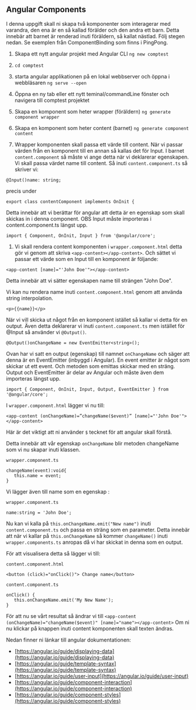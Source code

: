## Angular Components

I denna uppgift skall ni skapa två komponenter som interagerar med varandra, den ena är en så kallad förälder och den andra ett barn. Detta innebär att barnet är renderad inuti föräldern, så kallat nästlad. Följ stegen nedan. Se exemplen från ComponentBinding som finns i PingPong.

1. Skapa ett nytt angular projekt med Angular CLI ```ng new comptest```

1. ```cd comptest```

1. starta angular applikationen på en lokal webbserver och öppna i webbläsaren ```ng serve --open```

1. Öppna en ny tab eller ett nytt teminal/commandLine fönster och navigera till comptest projektet

1. Skapa en komponent som heter wrapper (föräldern) ```ng generate component wrapper```

1. Skapa en komponent som heter content (barnet) ```ng generate component content```

1. Wrapper komponenten skall passa ett värde till content. När vi passar värden från en komponent till en annan så kallas det för Input. I barnet ```content.component``` så måste vi ange detta när vi deklarerar egenskapen. Vi skall passa värdet name till content. Så inuti ```content.component.ts``` så skriver vi:

```@Input()name: string;```

precis under

```export class contentComponent implements OnInit {```

Detta innebär att vi berättar för angular att detta är en egenskap som skall skickas in i denna component. OBS Input måste importeras i content.component.ts längst upp.

```import { Component, OnInit, Input } from '@angular/core';```

1. Vi skall rendera content komponenten i ```wrapper.component.html``` detta gör vi genom att skriva ```<app-content></app-content>```. Och sättet vi passar ett värde som en Input till en komponent är följande:

```<app-content [name]="'John Doe'"></app-content>```

Detta innebär att vi sätter egenskapen name till strängen "John Doe".

Vi kan nu rendera name inuti ```content.component.html``` genom att använda string interpolation.

```<p>{{name}}</p>```

När vi vill skicka ut något från en komponent istället så kallar vi detta för en output. Även detta deklarerar vi inuti ```content.component.ts``` men istället för @Input så använder vi ```@Output()```.

```@Output()onChangeName = new EventEmitter<string>();```

Ovan har vi satt en output (egenskap) till namnet ```onChangeName``` och säger att denna är en EventEmitter (inbyggd i Angular). En event emitter är något som skickar ut ett event. Och metoden som emittas skickar med en sträng. Output och EventEmitter är delar av Angular och måste även dem importeras längst upp.

```import { Component, OnInit, Input, Output, EventEmitter } from '@angular/core';```

I ```wrapper.component.html``` lägger vi nu till:

```<app-content (onChangeName)=”changeName($event)” [name]="'John Doe'"></app-content>```

Här är det viktigt att ni använder ```$``` tecknet för att angular skall förstå.

Detta innebär att vår egenskap ```onChangeName``` blir metoden changeName som vi nu skapar inuti klassen.

```wrapper.component.ts```

```
changeName(event):void{
   this.name = event;
}
```

Vi lägger även till name som en egenskap :

```wrapper.component.ts```

```name:string = 'John Doe';```

Nu kan vi kalla på ```this.onChangeName.emit("New name")``` inuti ```content.component.ts``` och passa en sträng som en parameter. Detta innebär att när vi kallar på ```this.onChangeName``` så kommer ```changeName()``` inuti ```wrapper.components.ts``` anropas då vi har skickat in denna som en output.

För att visualisera detta så lägger vi till:

```content.component.html```

```<button (click)="onClick()"> Change name</button>```

```content.component.ts```
```
onClick() {
   this.onChangeName.emit('My New Name');
}
```


För att nu se vårt resultat så ändrar vi till
```<app-content (onChangeName)="changeName($event)" [name]="name"></app-content>```
 Om ni nu klickar på knappen inuti content komponenten skall texten ändras.

Nedan finner ni länkar till angular dokumentationen:

* [https://angular.io/guide/displaying-data](https://angular.io/guide/displaying-data)
* [https://angular.io/guide/template-syntax](https://angular.io/guide/template-syntax)
* [https://angular.io/guide/user-input](https://angular.io/guide/user-input)
* [https://angular.io/guide/component-interaction](https://angular.io/guide/component-interaction)
* [https://angular.io/guide/component-styles](https://angular.io/guide/component-styles)



